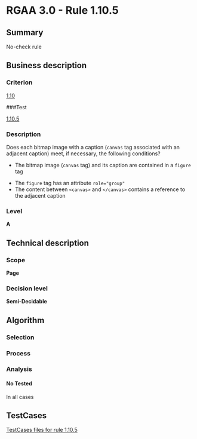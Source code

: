 # RGAA 3.0 -  Rule 1.10.5

## Summary

No-check rule

## Business description

### Criterion

[1.10](http://asqatasun.github.io/RGAA--3.0--EN/RGAA3.0_Criteria_English_version_v1.html#crit-1-10)

###Test

[1.10.5](http://asqatasun.github.io/RGAA--3.0--EN/RGAA3.0_Criteria_English_version_v1.html#test-1-10-5)

### Description
Does each bitmap image
    with a caption (<code>canvas</code> tag associated with an adjacent
    caption) meet, if necessary, the following conditions?
    <ul><li> The bitmap image (<code>canvas</code> tag) and its caption are
   contained in a <code>figure</code> tag</li>
  <li>The <code>figure</code> tag has an attribute <code>role="group"</code></li>
  <li>The content between <code>&lt;canvas&gt;</code> and
   <code>&lt;/canvas&gt;</code> contains a reference to the adjacent
   caption</li>
    </ul> 


### Level

**A**

## Technical description

### Scope

**Page**

### Decision level

**Semi-Decidable**

## Algorithm

### Selection

### Process

### Analysis

#### No Tested 

In all cases



##  TestCases 

[TestCases files for rule 1.10.5](https://gitlab.com/asqatasun/Asqatasun/-/tree/master/rules/rules-rgaa3.0/src/test/resources/testcases/rgaa30/Rgaa30Rule011005/) 


